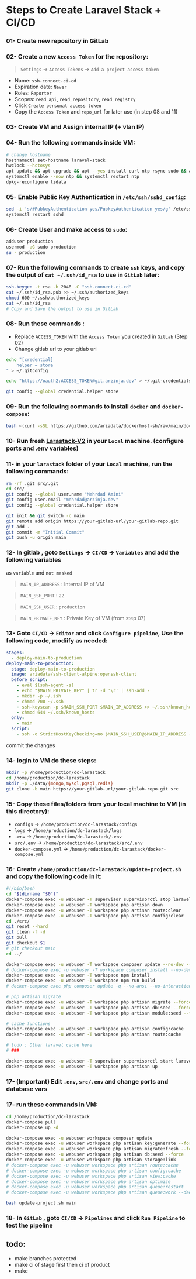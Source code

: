 # Steps to Create Laravel Stack + CI/CD

### 01- Create new repository in **GitLab**
### 02- Create a new `Access Token` for the repository:
> `Settings` -> `Access Tokens` -> `Add a project access token`
- Name: `ssh-connect-ci-cd`
- Expiration date: `Never`
- Roles: `Reporter`
- Scopes: `read_api`, `read_repository`, `read_registry`
- Click `Create personal access token`
- Copy the `Access Token` and `repo_url` for later use (in step 08 and 11)

### 03- Create VM and Assign internal IP (+ vlan IP)

### 04- Run the following commands inside VM:
```bash
# change hostname
hostnamectl set-hostname laravel-stack
hwclock --hctosys
apt update && apt upgrade && apt --yes install curl ntp rsync sudo && apt autoremove -y
systemctl enable --now ntp && systemctl restart ntp
dpkg-reconfigure tzdata
```

### 05- Enable Public Key Authentication in `/etc/ssh/sshd_config`:
```bash
sed -i 's/#PubkeyAuthentication yes/PubkeyAuthentication yes/g' /etc/ssh/sshd_config
systemctl restart sshd
```

### 06- Create User and make access to `sudo`:
```bash
adduser production
usermod -aG sudo production
su - production
```

### 07- Run the following commands to create `ssh` keys, and copy the output of `cat ~/.ssh/id_rsa` to use in `GitLab` later:
```bash
ssh-keygen -t rsa -b 2048 -C "ssh-connect-ci-cd"
cat ~/.ssh/id_rsa.pub >> ~/.ssh/authorized_keys
chmod 600 ~/.ssh/authorized_keys
cat ~/.ssh/id_rsa
# Copy and Save the output to use in GitLab
```

### 08- Run these commands :
* Replace `ACCESS_TOKEN` with the `Access Token` you created in `GitLab` (Step 02)
* Change gitlab url to your gitlab url
```bash
echo "[credential]
	helper = store
" > ~/.gitconfig

echo "https://oauth2:ACCESS_TOKEN@git.arzinja.dev" > ~/.git-credentials

git config --global credential.helper store
```

### 09- Run the following commands to install `docker` and `docker-compose`:
```bash
bash <(curl -sSL https://github.com/ariadata/dockerhost-sh/raw/main/dockerhost-basic-debian-11-non-root.sh)
```

### 10- Run fresh [Larastack-V2](https://github.com/ariadata/dc-larastack-v2) in your `Local` machine. (configure ports and .env variables)

### 11- in your `larastack` folder of your `Local` machine, run the following commands:
```bash
rm -rf .git src/.git
cd src/
git config --global user.name "Mehrdad Amini"
git config user.email "mehrdad@arzinja.dev"
git config --global credential.helper store

git init && git switch -c main
git remote add origin https://your-gitlab-url/your-gitlab-repo.git
git add .
git commit -m "Initial Commit"
git push -u origin main

```

### 12- In **gitlab** , goto `Settings` -> `CI/CD` -> `Variables` and add the following variables
as `variable` and `not masked`
> `MAIN_IP_ADDRESS` : Internal IP of VM

> `MAIN_SSH_PORT` : `22`

> `MAIN_SSH_USER` : `production`

> `MAIN_PRIVATE_KEY` : Private Key of VM (from step 07)

### 13- Goto `CI/CD` -> `Editor` and click `Configure pipeline`, Use the following code, modiify as needed:
```yaml
stages:
  - deploy-main-to-production
deploy-main-to-production:
  stage: deploy-main-to-production
  image: ariadata/ssh-client-alpine:openssh-client
  before_script:
    - eval $(ssh-agent -s)
    - echo "$MAIN_PRIVATE_KEY" | tr -d '\r' | ssh-add -
    - mkdir -p ~/.ssh
    - chmod 700 ~/.ssh
    - ssh-keyscan -p $MAIN_SSH_PORT $MAIN_IP_ADDRESS >> ~/.ssh/known_hosts
    - chmod 644 ~/.ssh/known_hosts
  only:
    - main
  script:
    - ssh -o StrictHostKeyChecking=no $MAIN_SSH_USER@$MAIN_IP_ADDRESS -p $MAIN_SSH_PORT "cd /home/production/dc-larastack && bash update-project.sh main"

```
commit the changes


### 14- login to VM do these steps:
```bash
mkdir -p /home/production/dc-larastack
cd /home/production/dc-larastack
mkdir -p ./data/{mongo,mysql,pgsql,redis}
git clone -b main https://your-gitlab-url/your-gitlab-repo.git src
```
### 15- Copy these files/folders from your local machine to VM (in this directory):
- `configs` -> `/home/production/dc-larastack/configs`
- `logs`	-> `/home/production/dc-larastack/logs`
- `.env`	-> `/home/production/dc-larastack/.env`
- `src/.env`	-> `/home/production/dc-larastack/src/.env`
- `docker-compose.yml`	-> `/home/production/dc-larastack/docker-compose.yml`

### 16- Create `/home/production/dc-larastack/update-project.sh` and copy the following code in it:
```bash
#!/bin/bash
cd "$(dirname "$0")"
docker-compose exec -u webuser -T supervisor supervisorctl stop laravel-schedule laravel-short-schedule laravel-horizon
docker-compose exec -u webuser -T workspace php artisan down
docker-compose exec -u webuser -T workspace php artisan route:clear
docker-compose exec -u webuser -T workspace php artisan config:clear
cd ./src/
git reset --hard
git clean -f -d
git pull
git checkout $1
# git checkout main
cd ../

docker-compose exec -u webuser -T workspace composer update --no-dev --no-interaction
# docker-compose exec -u webuser -T workspace composer install --no-dev --no-interaction
docker-compose exec -u webuser -T workspace npm install
docker-compose exec -u webuser -T workspace npm run build
# docker-compose exec php composer update -q --no-ansi --no-interaction --no-scripts --no-progress --prefer-dist

# php artisan migrate
docker-compose exec -u webuser -T workspace php artisan migrate --force
docker-compose exec -u webuser -T workspace php artisan db:seed --force
docker-compose exec -u webuser -T workspace php artisan module:seed --force

# cache functions
docker-compose exec -u webuser -T workspace php artisan config:cache
docker-compose exec -u webuser -T workspace php artisan route:cache

# todo : Other laravel cache here
# ###

docker-compose exec -u webuser -T supervisor supervisorctl start laravel-schedule laravel-short-schedule laravel-horizon
docker-compose exec -u webuser -T workspace php artisan up

```

### 17- (**Important**) Edit `.env`, `src/.env` and change ports and database vars

### 17- run these commands in VM:
```bash
cd /home/production/dc-larastack
docker-compose pull
docker-compose up -d

docker-compose exec -u webuser workspace composer update
docker-compose exec -u webuser workspace php artisan key:generate --force
docker-compose exec -u webuser workspace php artisan migrate:fresh --force
docker-compose exec -u webuser workspace php artisan db:seed --force
docker-compose exec -u webuser workspace php artisan storage:link
# docker-compose exec -u webuser workspace php artisan route:cache
# docker-compose exec -u webuser workspace php artisan config:cache
# docker-compose exec -u webuser workspace php artisan view:cache
# docker-compose exec -u webuser workspace php artisan optimize
# docker-compose exec -u webuser workspace php artisan queue:restart
# docker-compose exec -u webuser workspace php artisan queue:work --daemon

bash update-project.sh main

```

### 18- In `GitLab` , goto `CI/CD` -> `Pipelines` and click `Run Pipeline` to test the pipeline

## todo:
- make branches protected
- make ci of stage first then ci of product
- make





